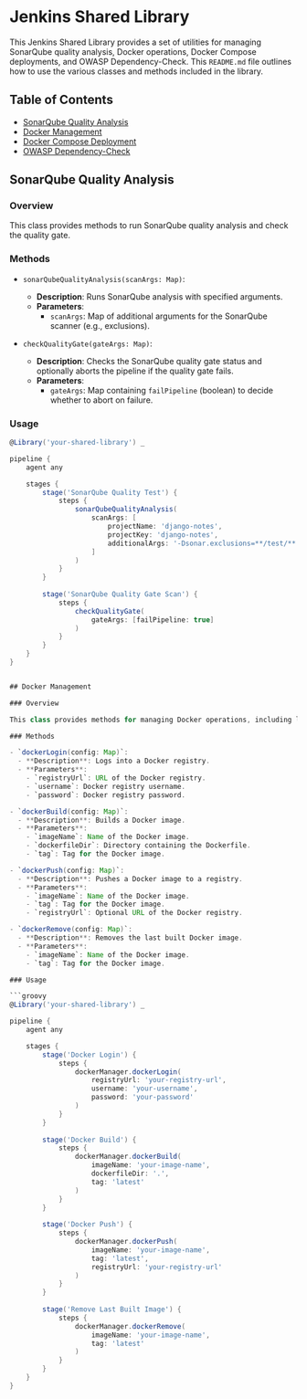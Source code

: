 # Jenkins Shared Library

This Jenkins Shared Library provides a set of utilities for managing SonarQube quality analysis, Docker operations, Docker Compose deployments, and OWASP Dependency-Check. This `README.md` file outlines how to use the various classes and methods included in the library.

## Table of Contents

- [SonarQube Quality Analysis](#sonarqube-quality-analysis)
- [Docker Management](#docker-management)
- [Docker Compose Deployment](#docker-compose-deployment)
- [OWASP Dependency-Check](#owasp-dependency-check)

## SonarQube Quality Analysis

### Overview

This class provides methods to run SonarQube quality analysis and check the quality gate.

### Methods

- `sonarQubeQualityAnalysis(scanArgs: Map)`:
  - **Description**: Runs SonarQube analysis with specified arguments.
  - **Parameters**:
    - `scanArgs`: Map of additional arguments for the SonarQube scanner (e.g., exclusions).
  
- `checkQualityGate(gateArgs: Map)`:
  - **Description**: Checks the SonarQube quality gate status and optionally aborts the pipeline if the quality gate fails.
  - **Parameters**:
    - `gateArgs`: Map containing `failPipeline` (boolean) to decide whether to abort on failure.

### Usage

```groovy
@Library('your-shared-library') _

pipeline {
    agent any

    stages {
        stage('SonarQube Quality Test') {
            steps {
                sonarQubeQualityAnalysis(
                    scanArgs: [
                        projectName: 'django-notes',
                        projectKey: 'django-notes',
                        additionalArgs: '-Dsonar.exclusions=**/test/**'
                    ]
                )
            }
        }
        
        stage('SonarQube Quality Gate Scan') {
            steps {
                checkQualityGate(
                    gateArgs: [failPipeline: true]
                )
            }
        }
    }
}


## Docker Management

### Overview

This class provides methods for managing Docker operations, including login, build, push, and remove images.

### Methods

- `dockerLogin(config: Map)`:
  - **Description**: Logs into a Docker registry.
  - **Parameters**:
    - `registryUrl`: URL of the Docker registry.
    - `username`: Docker registry username.
    - `password`: Docker registry password.

- `dockerBuild(config: Map)`:
  - **Description**: Builds a Docker image.
  - **Parameters**:
    - `imageName`: Name of the Docker image.
    - `dockerfileDir`: Directory containing the Dockerfile.
    - `tag`: Tag for the Docker image.

- `dockerPush(config: Map)`:
  - **Description**: Pushes a Docker image to a registry.
  - **Parameters**:
    - `imageName`: Name of the Docker image.
    - `tag`: Tag for the Docker image.
    - `registryUrl`: Optional URL of the Docker registry.

- `dockerRemove(config: Map)`:
  - **Description**: Removes the last built Docker image.
  - **Parameters**:
    - `imageName`: Name of the Docker image.
    - `tag`: Tag for the Docker image.

### Usage

```groovy
@Library('your-shared-library') _

pipeline {
    agent any

    stages {
        stage('Docker Login') {
            steps {
                dockerManager.dockerLogin(
                    registryUrl: 'your-registry-url',
                    username: 'your-username',
                    password: 'your-password'
                )
            }
        }
        
        stage('Docker Build') {
            steps {
                dockerManager.dockerBuild(
                    imageName: 'your-image-name',
                    dockerfileDir: '.',
                    tag: 'latest'
                )
            }
        }
        
        stage('Docker Push') {
            steps {
                dockerManager.dockerPush(
                    imageName: 'your-image-name',
                    tag: 'latest',
                    registryUrl: 'your-registry-url'
                )
            }
        }
        
        stage('Remove Last Built Image') {
            steps {
                dockerManager.dockerRemove(
                    imageName: 'your-image-name',
                    tag: 'latest'
                )
            }
        }
    }
}
